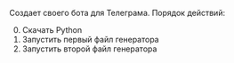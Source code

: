 Создает своего бота для Телеграма.
Порядок действий:

0. Скачать Python
1. Запустить первый файл генератора
2. Запустить второй файл генератора
